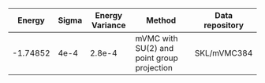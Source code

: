 |       Energy          |  Sigma          | Energy Variance  |  Method                                                          | Data repository                     |
| ----------------------| ----------------| -----------------|------------------------------------------------------------------|------------------------------------ |
|    -1.74852           |  4e-4           | 2.8e-4             | mVMC with SU(2) and point group projection                       | SKL/mVMC384                         |
